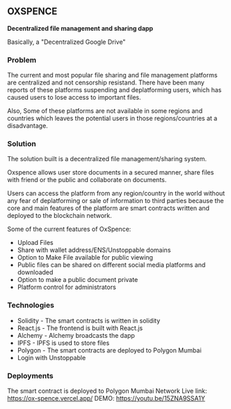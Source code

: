 ## OXSPENCE

**Decentralized file management and sharing dapp**

Basically, a "Decentralized Google Drive"

### Problem

The current and most popular file sharing and file management platforms are centralized and not censorship resistand. There have been many reports of these platforms suspending and deplatforming users, which has caused users to lose access to important files.

Also, Some of these platforms are not available in some regions and countries which leaves the potential users in those regions/countries at a disadvantage.

### Solution
The solution built is a decentralized file management/sharing system.

Oxspence allows user store documents in a secured manner, share files with friend or the public and collaborate on documents.

Users can access the platform from any region/country in the world without any fear of deplatforming or sale of information to third parties because the core and main features of the platform are smart contracts written and deployed to the blockchain network.



Some of the current features of OxSpence:

- Upload Files
- Share with wallet address/ENS/Unstoppable domains
- Option to Make File available for public viewing
- Public files can be shared on different social media platforms and downloaded
- Option to make a public document private
- Platform control for administrators


### Technologies

- Solidity - The smart contracts is written in solidity
- React.js - The frontend is built with React.js
- Alchemy - Alchemy broadcasts the dapp
- IPFS - IPFS is used to store files
- Polygon - The smart contracts are deployed to Polygon Mumbai
- Login with Unstoppable

### Deployments

The smart contract is deployed to Polygon Mumbai Network
Live link: https://ox-spence.vercel.app/
DEMO: https://youtu.be/15ZNA9SSA1Y

